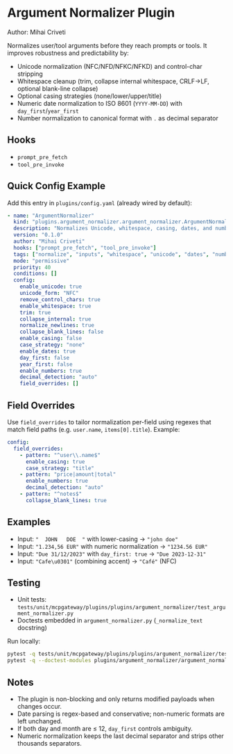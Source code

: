 # Argument Normalizer Plugin

Author: Mihai Criveti

Normalizes user/tool arguments before they reach prompts or tools. It improves robustness and predictability by:
- Unicode normalization (NFC/NFD/NFKC/NFKD) and control-char stripping
- Whitespace cleanup (trim, collapse internal whitespace, CRLF→LF, optional blank-line collapse)
- Optional casing strategies (none/lower/upper/title)
- Numeric date normalization to ISO 8601 (`YYYY-MM-DD`) with `day_first`/`year_first`
- Number normalization to canonical format with `.` as decimal separator

## Hooks
- `prompt_pre_fetch`
- `tool_pre_invoke`

## Quick Config Example
Add this entry in `plugins/config.yaml` (already wired by default):

```yaml
- name: "ArgumentNormalizer"
  kind: "plugins.argument_normalizer.argument_normalizer.ArgumentNormalizerPlugin"
  description: "Normalizes Unicode, whitespace, casing, dates, and numbers in args"
  version: "0.1.0"
  author: "Mihai Criveti"
  hooks: ["prompt_pre_fetch", "tool_pre_invoke"]
  tags: ["normalize", "inputs", "whitespace", "unicode", "dates", "numbers"]
  mode: "permissive"
  priority: 40
  conditions: []
  config:
    enable_unicode: true
    unicode_form: "NFC"
    remove_control_chars: true
    enable_whitespace: true
    trim: true
    collapse_internal: true
    normalize_newlines: true
    collapse_blank_lines: false
    enable_casing: false
    case_strategy: "none"
    enable_dates: true
    day_first: false
    year_first: false
    enable_numbers: true
    decimal_detection: "auto"
    field_overrides: []
```

## Field Overrides
Use `field_overrides` to tailor normalization per-field using regexes that match field paths (e.g. `user.name`, `items[0].title`). Example:

```yaml
config:
  field_overrides:
    - pattern: "^user\\.name$"
      enable_casing: true
      case_strategy: "title"
    - pattern: "price|amount|total"
      enable_numbers: true
      decimal_detection: "auto"
    - pattern: "^notes$"
      collapse_blank_lines: true
```

## Examples
- Input: `"  JOHN   DOE  "` with lower-casing → `"john doe"`
- Input: `"1.234,56 EUR"` with numeric normalization → `"1234.56 EUR"`
- Input: `"Due 31/12/2023"` with `day_first: true` → `"Due 2023-12-31"`
- Input: `"Cafe\u0301"` (combining accent) → `"Café"` (NFC)

## Testing
- Unit tests: `tests/unit/mcpgateway/plugins/plugins/argument_normalizer/test_argument_normalizer.py`
- Doctests embedded in `argument_normalizer.py` (`_normalize_text` docstring)

Run locally:

```bash
pytest -q tests/unit/mcpgateway/plugins/plugins/argument_normalizer/test_argument_normalizer.py
pytest -q --doctest-modules plugins/argument_normalizer/argument_normalizer.py
```

## Notes
- The plugin is non-blocking and only returns modified payloads when changes occur.
- Date parsing is regex-based and conservative; non-numeric formats are left unchanged.
- If both day and month are ≤ 12, `day_first` controls ambiguity.
- Numeric normalization keeps the last decimal separator and strips other thousands separators.
